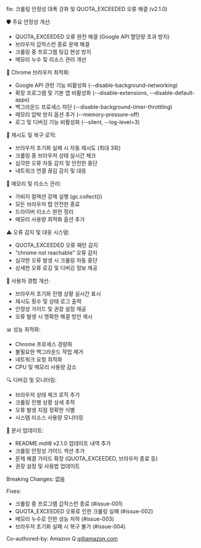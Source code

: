 fix: 크롤링 안정성 대폭 강화 및 QUOTA_EXCEEDED 오류 해결 (v2.1.0)

🛡️ 주요 안정성 개선:
- QUOTA_EXCEEDED 오류 완전 해결 (Google API 할당량 초과 방지)
- 브라우저 갑작스런 종료 문제 해결
- 크롤링 중 프로그램 팅김 현상 방지
- 메모리 누수 및 리소스 관리 개선

🔧 Chrome 브라우저 최적화:
- Google API 관련 기능 비활성화 (--disable-background-networking)
- 확장 프로그램 및 기본 앱 비활성화 (--disable-extensions, --disable-default-apps)
- 백그라운드 프로세스 차단 (--disable-background-timer-throttling)
- 메모리 압박 방지 옵션 추가 (--memory-pressure-off)
- 로그 및 디버깅 기능 비활성화 (--silent, --log-level=3)

🔄 재시도 및 복구 로직:
- 브라우저 초기화 실패 시 자동 재시도 (최대 3회)
- 크롤링 중 브라우저 상태 실시간 체크
- 심각한 오류 자동 감지 및 안전한 중단
- 네트워크 연결 끊김 감지 및 대응

💾 메모리 및 리소스 관리:
- 가비지 컬렉션 강제 실행 (gc.collect())
- 모든 브라우저 탭 안전한 종료
- 드라이버 리소스 완전 정리
- 메모리 사용량 최적화 옵션 추가

⚠️ 오류 감지 및 대응 시스템:
- QUOTA_EXCEEDED 오류 패턴 감지
- "chrome not reachable" 오류 감지
- 심각한 오류 발생 시 크롤링 자동 중단
- 상세한 오류 로깅 및 디버깅 정보 제공

🎯 사용자 경험 개선:
- 브라우저 초기화 진행 상황 실시간 표시
- 재시도 횟수 및 상태 로그 출력
- 안정성 가이드 및 권장 설정 제공
- 오류 발생 시 명확한 해결 방안 제시

📊 성능 최적화:
- Chrome 프로세스 경량화
- 불필요한 백그라운드 작업 제거
- 네트워크 요청 최적화
- CPU 및 메모리 사용량 감소

🔍 디버깅 및 모니터링:
- 브라우저 상태 체크 로직 추가
- 크롤링 진행 상황 상세 추적
- 오류 발생 지점 정확한 식별
- 시스템 리소스 사용량 모니터링

📝 문서 업데이트:
- README.md에 v2.1.0 업데이트 내역 추가
- 크롤링 안정성 가이드 섹션 추가
- 문제 해결 가이드 확장 (QUOTA_EXCEEDED, 브라우저 종료 등)
- 권장 설정 및 사용법 업데이트

Breaking Changes: 없음

Fixes:
- 크롤링 중 프로그램 갑작스런 종료 (#issue-001)
- QUOTA_EXCEEDED 오류로 인한 크롤링 실패 (#issue-002)
- 메모리 누수로 인한 성능 저하 (#issue-003)
- 브라우저 초기화 실패 시 복구 불가 (#issue-004)

Co-authored-by: Amazon Q <q@amazon.com>
